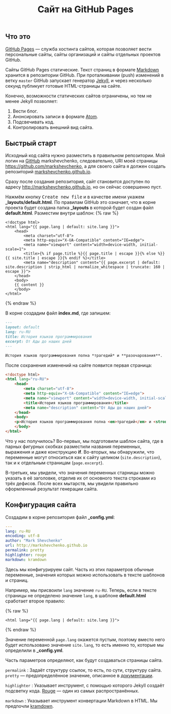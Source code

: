 ﻿---
title: Сайт на GitHub Pages
id: github-pages
---

## Что это

[GitHub Pages](https://pages.github.com/)&nbsp;&mdash; служба хостинга сайтов, которая позволяет вести персональные сайты, сайты организаций и сайты
отдельных проектов GitHub.

Сайты GitHub Pages статические. Текст страниц в формате [Markdown](https://daringfireball.net/projects/markdown/) хранится в репозитории GitHub.
При проталкивании (push) изменений в ветку `master` GitHub запускает генератор [Jekyll](https://jekyllrb.com/), и через несколько секунд
публикует готовые HTML-страницы на сайте.

Конечно, возможности статических сайтов ограничены, но тем не менее Jekyll позволяет:

1. Вести блог.
1. Анонсировать записи в формате [Atom](https://tools.ietf.org/html/rfc4287).
1. Подсвечивать код.
1. Контролировать внешний вид сайта.

## Быстрый старт

Исходный код сайта нужно разместить в правильном репозитории. Мой логин на [GitHub](https://github.com/) markshevchenko, следовательно,
URI моей страницы https://github.com/markshevchenko, а для своего сайта я должен создать репозиторий
[markshevchenko.github.io](https://github.com/markshevchenko/markshevchenko.github.io).

Сразу после создания репозитория, сайт становится доступен по адресу http://markshevchenko.github.io, но он сейчас совершенно пуст.

Нажмём кнопку <kbd>Create new file</kbd> и в качестве имени укажем **_layouts/default.html**. По правилам GitHub это означает, что
в корне проекта будет создана папка **_layouts** в которой будет создан файл **default.html**. Разместим внутри шаблон:
{% raw %}
```liquid
<!doctype html>
<html lang="{{ page.lang | default: site.lang }}">
	<head>
		<meta charset="utf-8">
		<meta http-equiv="X-UA-Compatible" content="IE=edge">
		<meta name="viewport" content="width=device-width, initial-scale=1">
 		<title>{% if page.title %}{{ page.title | escape }}{% else %}}{{ site.title | escape }}{% endif %}</title>
 		<meta name="description" content="{{ page.excerpt | default: site.description | strip_html | normalize_whitespace | truncate: 160 | escape }}">
	</head>
	<body>
	{{ content }}
	</body>
</html>
```
{% endraw %}

В корне создадим файл **index.md**, где запишем:

```markdown
---
layout: default
lang: ru-RU
title: История языков программирования
excerpt: От Ады до наших дней
---

История языков программирования полна *трагедий* и **разочарования**.
```

После сохранения изменений на сайте появится первая страница:

```html
<!doctype html>
<html lang="ru-RU">
	<head>
		<meta charset="utf-8">
		<meta http-equiv="X-UA-Compatible" content="IE=edge">
		<meta name="viewport" content="width=device-width, initial-scale=1">
 		<title>История языков программирования</title>
 		<meta name="description" content="От Ады до наших дней">
	</head>
	<body>
	<p>История языков программирования полна <em>трагедий</em> и <strong>разочарования</strong>.</p>
	</body>
</html>
```

Что у нас получилось? Во-первых, мы подготовили шаблон сайта, где в парных фигурных скобках разместили названия переменных, выражения и даже конструкцию
**if**. Во-вторых, мы обнаружили, что переменные могут относиться как к сайту целиком (`site.description`), так и к отдельным страницам (`page.excerpt`).

В-третьих, мы увидели, что значения переменных старницы можно указать в её заголовке, отделив их от основного текста строками из трёх дефисов.
После всех мытарств, мы увидели правильно оформленный результат генерации сайта.

## Конфигурация сайта

Создадим в корне репозитория файл **_config.yml**:

```yaml
---
lang: ru-RU
encoding: utf-8
author: "Mark Shevchenko"
url: http://markshevchenko.github.io
permalink: pretty
highlighter: rouge
markdown: kramdown
```

Здесь мы конфигурируем сайт. Часть из этих параметров обычные переменные, значения которых можно использовать в тексте шаблонов и страниц.

Например, мы присвоили `lang` значение `ru-RU`. Теперь, если в тексте страницы не определено значение `lang`, в шаблоне **default.html** сработает второе правило:

{% raw %}
```liquid
<html lang="{{ page.lang | default: site.lang }}">
```
{% endraw %}

Значение переменной `page.lang` окажется пустым, поэтому вместо него будет использовано значение `site.lang`, то есть именно то, которые мы определили в **_config.yml**.

Часть параметров определяют, как будут создаваться страницы сайта.

`permalink`
: Задаёт структуру ссылок, то есть, по сути, структуру сайта. `pretty`&nbsp;&mdash; предопределённое значение, описанное в [документации](https://jekyllrb.com/docs/permalinks/).

`highlighter`
: Указывает инструмент, с помощью которого Jekyll создаёт подсветку кода. [Rouge](http://rouge.jneen.net/)&nbsp;&mdash; один из самых распространённых.

`markdown`
: Указывает инструмент конвертации Markdown в HTML. Мы предпочли [kramdown](https://kramdown.gettalong.org/).

